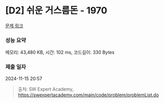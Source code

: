 # [D2] 쉬운 거스름돈 - 1970 

[문제 링크](https://swexpertacademy.com/main/code/problem/problemDetail.do?contestProbId=AV5PsIl6AXIDFAUq) 

### 성능 요약

메모리: 43,480 KB, 시간: 102 ms, 코드길이: 330 Bytes

### 제출 일자

2024-11-15 20:57



> 출처: SW Expert Academy, https://swexpertacademy.com/main/code/problem/problemList.do